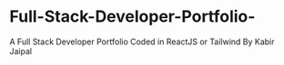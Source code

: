 # Full-Stack-Developer-Portfolio-
A Full Stack Developer Portfolio Coded in ReactJS or Tailwind By Kabir Jaipal
